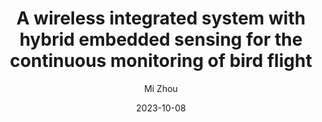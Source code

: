 ---
layout: post
title:  "A wireless integrated system with hybrid embedded sensing for the continuous monitoring of bird flight"
date:   2023-10-08 
image: /images/BirdFlight.png
categories: research
author: "Mi Zhou"
authors: "Shilong Mu, Ho Ngai Chow, <strong>Mi Zhou</strong>, Runze Zhao, Kai Chong Lei, Zihan Geng, Yuxing Han, Wenbo Ding"
venue: "Adjunct Proceedings of the 2023 ACM International Joint Conference on Pervasive and Ubiquitous Computing & the 2023 ACM International Symposium on Wearable Computing"
website: https://doi.org/10.1145/3594739.3612906
---